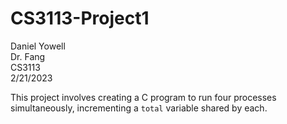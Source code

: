 # CS3113-Project1

Daniel Yowell\
Dr. Fang\
CS3113\
2/21/2023

This project involves creating a C program to run four processes simultaneously, incrementing a `total` variable shared by each.

